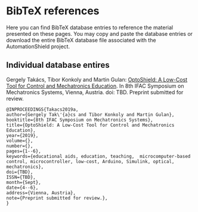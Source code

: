 # BibTeX references

Here you can find BibTeX database entries to reference the material presented on these pages. You may copy and paste the database entries or download the entire BibTeX database file associated with the AutomationShield project.

## Individual database entires

Gergely Takács, Tibor Konkoly and Martin Gulan: [OptoShield: A Low-Cost Tool for Control and Mechatronics Education](https://github.com/gergelytakacs/AutomationShield/wiki/pdf/AAAAA.pdf). In 8th IFAC Symposium on Mechatronics Systems, Vienna, Austria. doi: TBD. Preprint submitted for review.

```
@INPROCEEDINGS{Takacs2019a,
author={Gergely Tak\'{a}cs and Tibor Konkoly and Martin Gulan},
booktitle={8th IFAC Symposium on Mechatronics Systems},
title={OptoShield: A Low-Cost Tool for Control and Mechatronics Education},
year={2019},
volume={},
number={},
pages={1--6},
keywords={educational aids, education, teaching,  microcomputer-based control, microcontroller, low-cost, Arduino, Simulink, optical, mechatronics},
doi={TBD},
ISSN={TBD},
month={Sept},
date={4--6},
address={Vienna, Austria},
note={Preprint submitted for review.},
}
```